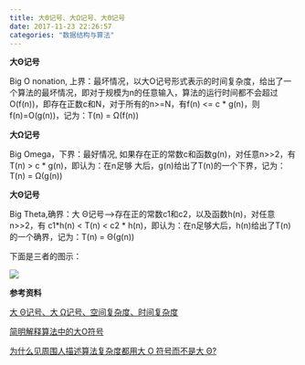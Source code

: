 ```yaml
---
title: 大Θ记号、大Ω记号、大Θ记号
date: 2017-11-23 22:26:57
categories: "数据结构与算法"
---
```


**大Θ记号**

Big O nonation, 上界：最坏情况，以大O记号形式表示的时间复杂度，给出了一个算法的最坏情况，即对于规模为n的任意输入，算法的运行时间都不会超过O(f(n))，即存在正数c和N，对于所有的n>=N，有f(n) <= c * g(n)，则f(n)=O(g(n))，记为：T(n) = Ω(f(n))

**大Ω记号**

Big Omega，下界：最好情况, 如果存在正的常数c和函数g(n)，对任意n>>2，有T(n) > c * g(n)，即认为：在n足够 大后，g(n)给出了T(n)的一个下界，记为：T(n) = Ω(g(n))

**大Θ记号**

Big Theta,确界：大 Θ记号-->存在正的常数c1和c2，以及函数h(n)，对任意n>>2，有 c1*h(n) < T(n) < c2 * h(n)，即认为：在n足够大后，h(n)给出了T(n)的一个确界，记为：T(n) = Θ(g(n))

<!--more-->

下面是三者的图示：

![](/images/categories/data_structure/004/order_theta_omega.png)

**参考资料**

[大 Θ记号、大 Ω记号、空间复杂度、时间复杂度](https://www.cnblogs.com/joh-n-zhang/p/5759250.html)

[简明解释算法中的大O符号](http://blog.jobbole.com/55184/)

[为什么见周围人描述算法复杂度都用大 O 符号而不是大 Θ?](https://www.zhihu.com/question/20677334)
